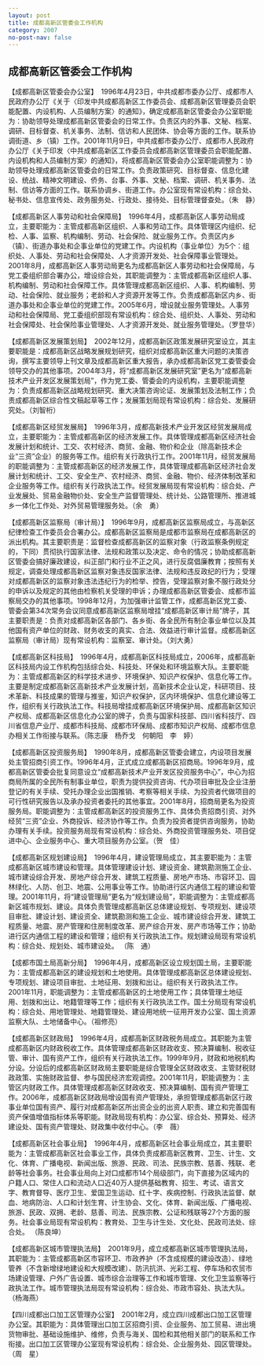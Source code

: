 ```yaml
---
layout: post
title: 成都高新区管委会工作机构
category: 2007
no-post-nav: false
---
```


## 成都高新区管委会工作机构

【成都高新区管委会办公室】　1996年4月23日，中共成都市委办公厅、成都市人民政府办公厅《关于〈印发中共成都高新区工作委员会、成都高新区管理委员会职能配置、内设机构、人员编制方案〉的通知》，确定成都高新区管委会办公室职能为：协助领导处理成都高新区管委会的日常工作。负责区内的外事、文秘、档案、调研、目标督查、机关事务、法制、信访和人民团体、协会等方面的工作。联系协调街道、乡（镇）工作。2001年11月9日，中共成都市委办公厅、成都市人民政府办公厅《关于印发〈中共成都高新区工作委员会成都高新区管理委员会职能配置、内设机构和人员编制方案〉的通知》，将成都高新区管委会办公室职能调整为：协助领导处理成都高新区管委会的日常工作。负责政策研究、目标督查、信息化建设、统战、精神文明建设、侨务、台事、外事、文秘、档案、调研、机关事务、法制、信访等方面的工作。联系协调乡、街道工作。办公室现有常设机构：综合处、秘书处、信息宣传处、政务服务处、行政处、接待处、目标管理督查处。（朱　静）

【成都高新区人事劳动和社会保障局】　1996年4月，成都高新区人事劳动局成立，主要职能为：主管成都高新区组织、人事和劳动工作。具体管理区内组织、纪检、人事、监察、机构编制、劳动、社会保险、就业服务工作。负责区内乡（镇）、街道办事处和企事业单位的党建工作。内设机构（事业单位）为5个：组织处、人事处、劳动和社会保障处、人才资源开发处、社会保障事业管理处。2001年8月，成都高新区人事劳动局更名为成都高新区人事劳动和社会保障局，与党工委组织部合署办公，增设综合处，其职能调整为：主管成都高新区组织人事、机构编制、劳动和社会保障工作。具体管理成都高新区组织、人事、机构编制、劳动、社会保险、就业服务；老龄和人才资源开发等工作。负责成都高新区内乡、街道办事处和企事业单位的党建工作。2005年6月，增设就业服务管理处。人事劳动和社会保障局、党工委组织部现有常设机构：综合处、组织处、人事处、劳动和社会保障处、社会保险事业管理处、人才资源开发处、就业服务管理处。（罗登华）

【成都高新区发展策划局】　2002年12月，成都高新区政策发展研究室设立，其主要职能是：成都高新区战略发展规划研究，组织对成都高新区重大问题的决策咨询，撰写主要领导上刊文章及成都高新区重大报告，承办成都高新区党工委管委会领导交办的其他事项。2004年3月，将“成都高新区发展研究室”更名为“成都高新技术产业开发区发展策划局”，作为党工委、管委会的内设机构，主要职能调整为：负责成都高新区战略规划研究、重大决策咨询论证、发展策划及法制工作；负责成都高新区综合性文稿起草等工作；发展策划局现有常设机构：综合处、发展研究处。（刘智桁）

【成都高新区经贸发展局】　1996年3月，成都高新技术产业开发区经贸发展局成立，主要职能为：主管成都高新区的经济发展工作。具体管理成都高新区经济社会发展计划和统计、工交、农村经济、商贸、金融、物价和企业（除高新技术企业“三资”企业）的服务等工作。组织有关行政执行工作。2001年11月，经贸发展局的职能调整为：主管成都高新区的经济发展工作，具体管理成都高新区经济社会发展计划和统计、工交、安全生产、农村经济、商贸、金融、物价、经济体制改革和企业服务等工作。组织有关行政执法工作。经贸发展局现有常设机构：综合处、产业发展处、贸易金融物价处、安全生产监督管理处、统计处、公路管理所、推进城乡一体化工作处、对外贸易管理服务处。（余　勇）

【成都高新区监察局（审计局）】　1996年9月，成都高新区监察局成立，与高新区纪律检查工作委员会合署办公。成都高新区监察局是成都市监察局在成都高新区的派出机构。其主要职责是：监督检查成都高新区的监察对象（行政监察条例规定的，下同）贯彻执行国家法律、法规和政策以及决定、命令的情况；协助成都高新区管委会搞好廉政建设，纠正部门和行业不正之风，进行反腐倡廉教育；按照有关规定，调查处理成都高新区监察对象违反国家法律、法规和违反政纪的行为；受理对成都高新区的监察对象违法违纪行为的检举、控告，受理监察对象不服行政处分的申诉以及规定的其他由检察机关受理的申诉；办理成都高新区管委会、成都市监察局交办的其他事项。1998年12月，为加强审计监管工作，成都高新区党工委、管委会第34次常务会议同意成都高新区监察局增挂“成都高新区审计局”牌子，其主要职责是：负责对成都高新区各部门、各乡街、各全民所有制企事业单位以及其他国有资产单位的财政、财务收支的真实、合法、效益进行审计监督。成都高新区监察局（审计局）现有常设机构：监察室、审计处。（刘大勇）

【成都高新区科技局】　1996年4月，成都高新区科技局成立，2006年，成都高新区科技局内设工作机构包括综合处、科技处、环保处和环境监察大队。主要职能为：主管成都高新区的科学技术进步、环境保护、知识产权保护、信息化等工作。主要是制定成都高新区高新技术产业发展计划，高新技术企业认定，科研项目、技术革新、科技成果的管理与推鉴，知识产权保护，区内环境保护、信息化建设等工作，组织有关行政执法工作。科技局增挂成都高新区环境保护局、成都高新区知识产权局、成都高新区信息化办公室的牌子，负责与国家科技部、四川省科技厅、四川省信息产业厅、成都市科技局、成都市环保局、成都市知识产权局、成都市信息办相关工作衔接与联系。（陈志康　杨乔戈　何朝阳　李　婷）

【成都高新区投资服务局】　1990年8月，成都高新区管委会建立，内设项目发展处主管招商引资工作。1996年4月，正式成立成都高新区招商局。1996年9月，成都高新区管委会批复同意设立“成都高新技术产业开发区投资服务中心”，中心为招商局所属的全民所有制事业单位，职责为提供投资咨询、代办项目审批及企业注册登记的有关手续、受托办理企业出国推销、考察等相关手续、为投资者代做项目的可行性研究报告以及承办投资者委托的其他事宜。2001年8月，招商局更名为投资服务局。职能调整为：主管成都高新区的投资服务工作、具体负责招商引资、对外经贸“三资”企业、外商投诉、经济协作等工作。负责为投资者提供咨询服务，协助办理有关手续。投资服务局现有常设机构：综合处、外商投资管理服务处、项目促进中心、企业服务中心、重大项目服务办公室。（贺　佳）

【成都高新区规划建设局】　1996年4月，建设管理局成立，其主要职能为：主管成都高新区城市建设和管理。具体管理建设计划、建设资金、建筑勘测施工企业、城市建设综合开发、房地产综合开发、建筑工程质量、房地产市场、市容环卫、园林绿化、人防、创卫、地震、公用事业等工作。协助进行区内通信工程的建设和管理。2001年11月，将“建设管理局”更名为“规划建设局”，职能调整为：主管成都高新区城市规划、建设。具体负责管理成都高新区总体建设规划、专项规划、建设项目审批、建设计划、建设资全、建筑勘测和施工企业、城市建设综合开发、建筑工程质量、地震、房产管理和住房制度改革、房产综合开发、房产市场等工作；协助进行区内通信工程的建设和管理；组织有关行政执法工作。规划建设局现有常设机构：综合处、规划处、城市建设处。
（陈　通）

【成都市国土局高新分局】　1996年4月，成都高新区设立规划国土局，主要职能为：主管成都高新区的建设规划和土地使用。具体管理成都高新区总体建设规划、专项规划、建设项目审批、土地征用、划拨和出让。组织有关行政执法工作。2001年11月，职能调整为：主管成都高新区的土地使用工作；具体管理土地征用、划拨和出让、地籍管理等工作；组织有关行政执法工作。国土分局现有常设机构：综合处、用地管理处、地籍管理处、建设用地统一征用开发办公室、国土资源监察大队、土地储备中心。（祖修亮）

【成都高新区财政局】　1996年4月，成都高新区财政税务局成立。其职能为主管成都高新区内财政税收工作。具体管理成都高新区财政收支、预决算编制、税收征管、审计、国有资产工作，组织有关行政执法工作。1999年9月，财政和地税机构分设。分设后的成都高新区财政局主要职能是综合管理全区财政收支、主管财税财政政策、实施财政监督、参与国民经济宏观调控。2001年11月，职能调整为：主管区内财政工作。具体管理成都高新区财政收支、预决算编制、国有资产管理工作。2006年，成都高新区财政局增设国有资产管理处，承担管理成都高新区行政事业单位国有资产、履行对成都高新区所出资企业的出资人职责、建立和完善国有资产保值增值指标体系等职能。财政局现有机构：办公室、综合处、预算处、经济建设处、国有资产管理处、财政集中收付中心。（李　薇）

【成都高新区社会事业局】　1996年4月，成都高新区社会事业局成立，其主要职能为：主管成都高新区社会事业工作，具体负责成都高新区教育、卫生、计生、文化、体育、广播电视、新闻出版、旅游、民政、司法、民族宗教、慈善、残联、老龄等社会事务。社会事业局向上对口成都市14个局级部门，向下直接为区域内的户籍人口、常住人口和流动人口近40万人提供基础教育、招生、考试、语言文字、教育督导、医疗卫生、爱国卫生运动、红十字、疾病控制、行政执法监督、献血、地病防治、人口和计划生育、计生协会、文化、体育、新闻出版、广播电视、旅游、民政、双拥、老龄、慈善、司法、民族宗教、公证和残联等27个方面的服务。社会事业局现有常设机构：教育处、卫生与计生处、文化处、民政司法处、综合处。
（陈良坤）

【成都高新区城市管理执法局】　2001年9月，成立成都高新区城市管理执法局，其职能为：主管成都高新区市容环卫、市政养护（不含成规模的建设改造）、绿地管养（不含新增绿地建设和大规模改建）、防汛抗洪、光彩工程、停车场和农贸市场建设管理、户外广告设置、城市综合治理等工作和城市管理、文化卫生监察等行政执法工作。城市管理执法局现有常设机构：综合处、市政市容处、执法大队。（杨海燕）

【四川成都出口加工区管理办公室】　2001年2月，成立四川成都出口加工区管理办公室。其职能为：具体管理出口加工区招商引资、企业服务、加工贸易、进出境货物审批、基础设施维护、维修，负责与海关、国检和其他相关部门的联系和工作衔接。出口加工区管理办公室现有常设机构：综合处、企业服务处、园区管理处。
（周　星）
